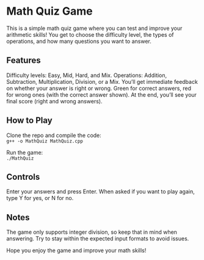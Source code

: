 # Math Quiz Game
This is a simple math quiz game where you can test and improve your arithmetic skills! You get to choose the difficulty level, the types of operations, and how many questions you want to answer.
## Features
Difficulty levels: Easy, Mid, Hard, and Mix.
Operations: Addition, Subtraction, Multiplication, Division, or a Mix.
You’ll get immediate feedback on whether your answer is right or wrong.
Green for correct answers, red for wrong ones (with the correct answer shown).
At the end, you’ll see your final score (right and wrong answers).
## How to Play
Clone the repo and compile the code:  <br>
``` g++ -o MathQuiz MathQuiz.cpp ```

Run the game:<br>
``` ./MathQuiz ```

## Controls
Enter your answers and press Enter.
When asked if you want to play again, type Y for yes, or N for no.
## Notes
The game only supports integer division, so keep that in mind when answering.
Try to stay within the expected input formats to avoid issues.


Hope you enjoy the game and improve your math skills!
